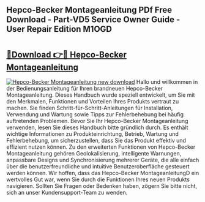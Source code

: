 ## Hepco-Becker Montageanleitung PDf Free Download - Part-VD5 Service Owner Guide - User Repair Edition M1OGD

# <h2><a href="http://df8si86.blite.top/?on=Hepco-Becker+Montageanleitung">🔗Download 👉🔴 Hepco-Becker Montageanleitung</a></h2>

[![Hepco-Becker Montageanleitung new download](https://i.imgur.com/lujVjoI.png)](http://df8si86.blite.top/?on=Hepco-Becker+Montageanleitung)
Hallo und willkommen in der Bedienungsanleitung für Ihren brandneuen Hepco-Becker Montageanleitung. Dieses Handbuch wurde speziell entwickelt, um Sie mit den Merkmalen, Funktionen und Vorteilen Ihres Produkts vertraut zu machen. Sie finden Schritt-für-Schritt-Anleitungen für Installation, Verwendung und Wartung sowie Tipps zur Fehlerbehebung bei häufig auftretenden Problemen. Bevor Sie Ihr Hepco-Becker Montageanleitung verwenden, lesen Sie dieses Handbuch bitte gründlich durch. Es enthält wichtige Informationen zu Produkteinrichtung, Betrieb, Wartung und Fehlerbehebung, um sicherzustellen, dass Sie das Produkt effektiv und effizient nutzen können. Zu den erweiterten Funktionen von Hepco-Becker Montageanleitung gehören Geolokalisierung, intelligente Warnungen, anpassbare Designs und Synchronisierung mehrerer Geräte, die alle einfach über die benutzerfreundliche und intuitive Benutzeroberfläche gesteuert werden können. Wir hoffen, dass das Hepco-Becker MontageanleitungD ein wertvolles Gut war, wenn Sie durch die Funktionen Ihres neuen Produkts navigieren. Sollten Sie Fragen oder Bedenken haben, zögern Sie bitte nicht, sich an unser Kundensupport-Team zu wenden.
